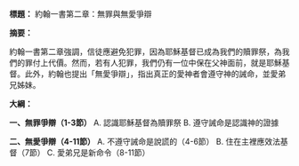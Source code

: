 **標題：** 約翰一書第二章：無罪與無愛爭辯

**摘要：**

約翰一書第二章強調，信徒應避免犯罪，因為耶穌基督已成為我們的贖罪祭，為我們的罪付上代價。然而，若有人犯罪，我們仍有一位中保在父神面前，就是耶穌基督。此外，約翰也提出「無愛爭辯」，指出真正的愛神者會遵守神的誡命，並愛弟兄姊妹。

**大綱：**

**一、無罪爭辯（1-3節）**
    A. 認識耶穌基督為贖罪祭
    B. 遵守誡命是認識神的證據

**二、無愛爭辯（4-11節）**
    A. 不遵守誡命是說謊的（4-6節）
    B. 住在主裡應效法基督（7節）
    C. 愛弟兄是新命令（8-11節）